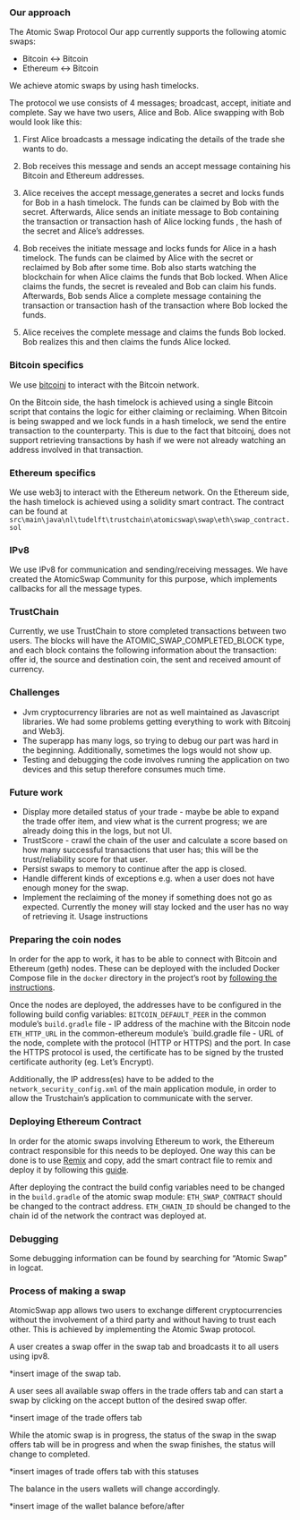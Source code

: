 

### Our approach
The Atomic Swap Protocol
Our app currently supports the following atomic swaps:
- Bitcoin <-> Bitcoin
- Ethereum <-> Bitcoin

We achieve atomic swaps by using hash timelocks.

The protocol we use consists of 4 messages; broadcast, accept, initiate and complete. Say we have two users, Alice and Bob. Alice swapping with Bob would look like this:
1. First Alice broadcasts a message indicating the details of the trade she wants to do.

2. Bob receives this message and sends an accept message containing his Bitcoin and Ethereum addresses.

3. Alice receives the accept message,generates a secret and locks funds for Bob in a hash timelock. The funds can be claimed by Bob with the secret. Afterwards, Alice sends an initiate message to Bob containing the transaction or transaction hash of Alice locking funds , the hash of the secret and Alice’s addresses.

4. Bob receives the initiate message and locks funds for Alice in a hash timelock. The funds can be claimed by Alice with the secret or reclaimed by Bob after some time. Bob also starts watching the blockchain for when Alice claims the funds that Bob locked. When Alice claims the funds, the secret is revealed and Bob can claim his funds. Afterwards, Bob sends Alice a complete message containing the transaction or transaction hash of the transaction where Bob locked the funds.

5. Alice receives the complete message and claims the funds Bob locked. Bob realizes this and then claims the funds Alice locked.


### Bitcoin specifics

We use [bitcoinj](https://bitcoinj.org/) to interact with the Bitcoin network.

On the Bitcoin side, the hash timelock is achieved using a single Bitcoin script that contains the logic for either claiming or reclaiming.
When Bitcoin is being swapped and we lock funds in a hash timelock, we send the entire transaction to the counterparty. This is due to the fact that bitcoinj, does not support retrieving transactions by hash if we were not already watching an address involved in that transaction.

### Ethereum specifics

We use web3j to interact with the Ethereum network.
On the Ethereum side, the hash timelock is achieved using a solidity smart contract.
The contract can be found at `src\main\java\nl\tudelft\trustchain\atomicswap\swap\eth\swap_contract.sol`




### IPv8

We use IPv8 for communication and sending/receiving messages. We have created the AtomicSwap Community for this purpose, which implements callbacks for all the message types.

### TrustChain

Currently, we use TrustChain to store completed transactions between two users. The blocks will have the ATOMIC_SWAP_COMPLETED_BLOCK type, and each block contains the following information about the transaction: offer id, the source and destination coin, the sent and received amount of currency.
### Challenges
- Jvm cryptocurrency libraries are not as well maintained as Javascript libraries. We had some problems getting everything to work with Bitcoinj and Web3j.
- The superapp has many logs, so trying to debug our part was hard in the beginning. Additionally, sometimes the logs would not show up.
- Testing and debugging the code involves running the application on two devices and this setup therefore consumes much time.
### Future work
- Display more detailed status of your trade - maybe be able to expand the trade offer item, and view what is the current progress; we are already doing this in the logs, but not UI.
- TrustScore - crawl the chain of the user and calculate a score based on how many successful transactions that user has; this will be the trust/reliability score for that user.
- Persist swaps to memory to continue after the app is closed.
- Handle different kinds of exceptions e.g. when a user does not have enough money for the swap.
- Implement the reclaiming of the money if something does not go as expected. Currently the money will stay locked and the user has no way of retrieving it.
Usage instructions

### Preparing the coin nodes
In order for the app to work, it has to be able to connect with Bitcoin and Ethereum (geth) nodes. These can be deployed with the included Docker Compose file in the `docker` directory in the project’s root by [following the instructions](../docker/README.md).

Once the nodes are deployed, the addresses have to be configured in the following build config variables:
`BITCOIN_DEFAULT_PEER` in the common module’s `build.gradle` file - IP address of the machine with the Bitcoin node
`ETH_HTTP_URL` in the common-ethereum module’s `build.gradle file - URL of the node, complete with the protocol (HTTP or HTTPS) and the port. In case the HTTPS protocol is used, the certificate has to be signed by the trusted certificate authority (eg. Let’s Encrypt).

Additionally, the IP address(es) have to be added to the `network_security_config.xml` of the main application module, in order to allow the Trustchain’s application to communicate with the server.
### Deploying Ethereum Contract
In order for the atomic swaps involving Ethereum to work, the Ethereum contract responsible for this needs to be deployed. One way this can be done is to use [Remix](https://remix.ethereum.org/) and copy, add the smart contract file to remix and deploy it by following this [guide](https://remix-ide.readthedocs.io/en/latest/run.html).

After deploying the contract the build config variables need to be changed in the `build.gradle` of the atomic swap module:
`ETH_SWAP_CONTRACT` should be changed to the contract address.
`ETH_CHAIN_ID` should be changed to the chain id of the network the contract was deployed at.
### Debugging
Some debugging information can be found by searching for “Atomic Swap” in logcat.
### Process of making a swap

AtomicSwap app allows two users to exchange different cryptocurrencies without the involvement of a third party and without having to trust each other. This is achieved by implementing the Atomic Swap protocol.

A user creates a swap offer in the swap tab and broadcasts it to all users using ipv8.

*insert image of the swap tab.

A user sees all available swap offers in the trade offers tab and can start a swap by clicking on the accept button of the desired swap offer.

*insert image of the trade offers tab

While the atomic swap is in progress, the status of the swap in the swap offers tab will be in progress and when the swap finishes, the status will change to completed.

*insert images of trade offers tab with this statuses

The balance in the users wallets will change accordingly.

*insert image of the wallet balance before/after

